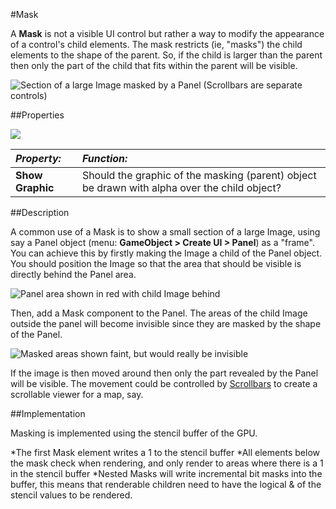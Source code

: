 #Mask

A __Mask__ is not a visible UI control but rather a way to modify the appearance of a control's child elements. The mask restricts (ie, "masks") the child elements to the shape of the parent. So, if the child is larger than the parent then only the part of the child that fits within the parent will be visible.

![Section of a large Image masked by a Panel (Scrollbars are separate controls)](../uploads/Main/MaskCtrlExample.png)

##Properties

![](../uploads/Main/UI_MaskInspector.png)

|**_Property:_** |**_Function:_** |
|:---|:---|
|__Show Graphic__ |Should the graphic of the masking (parent) object be drawn with alpha over the child object? |


##Description

A common use of a Mask is to show a small section of a large Image, using say a Panel object (menu: __GameObject &gt; Create UI &gt; Panel__) as a "frame". You can achieve this by firstly making the Image a child of the Panel object. You should position the Image so that the area that should be visible is directly behind the Panel area.

![Panel area shown in red with child Image behind](../uploads/Main/MaskDisabled.svg)

Then, add a Mask component to the Panel. The areas of the child Image outside the panel will become invisible since they are masked by the shape of the Panel.
 
![Masked areas shown faint, but would really be invisible](../uploads/Main/MaskEnabled.svg)

If the image is then moved around then only the part revealed by the Panel will be visible. The movement could be controlled by [Scrollbars](script-Scrollbar) to create a scrollable viewer for a map, say.

##Implementation

Masking is implemented using the stencil buffer of the GPU.

*The first Mask element writes a 1 to the stencil buffer
*All elements below the mask check when rendering, and only render to areas where there is a 1 in the stencil buffer
*Nested Masks will write incremental bit masks into the buffer, this means that renderable children need to have the logical & of the stencil values to be rendered.